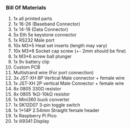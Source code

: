 ### Bill Of Materials
1. 1x all printed parts
2. 1x 16-26 (Baseband Connector)
3. 1x 14-19 (Data Connector)
4. 5x Eth 5e keystone connector
5. 1x RS232 Male port
6. 10x M3*5 Heat set inserts (length may vary)
7. 10x M3*6 Socket cap screw (+- 2mm should be fine)
8. 1x M3*6 screw ball plunger
9. 1x 9v battery clip
10. Custom PCB
11. Multistrand wire (For port connection)
12. 3x JST-XH 8P Vertical Male connector + female wire
13. 1x JST-XH 2P vertical Male Connector + female wire
14. 8x 0805 330Ω resistor
15. 8x 0805 1kΩ-10kΩ resistor
16. 1x Mini360 buck converter
17. 1x SK12D07 3-pin toggle switch
18. 1x 1*14P 2.54mm Straight female header
19. 1x Raspberry Pi Pico
20. 1x ili9341 Display

